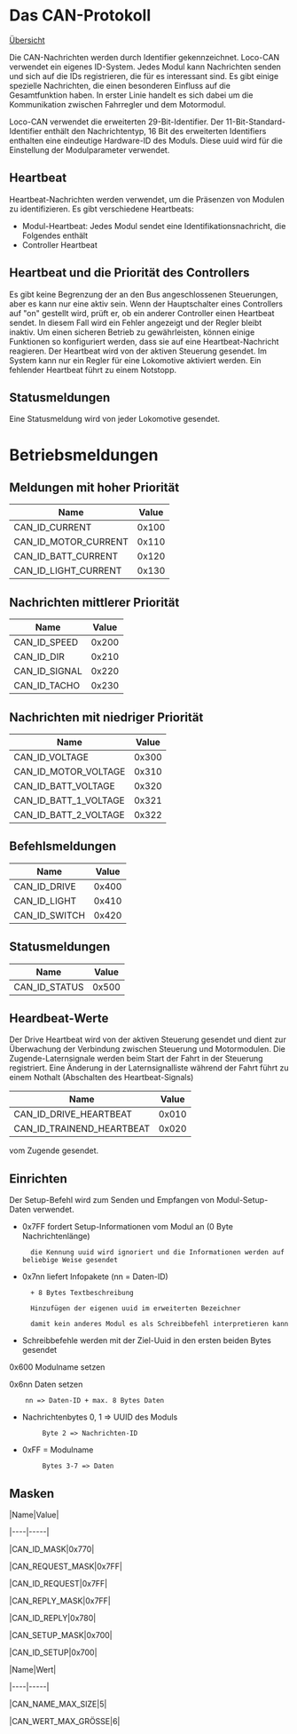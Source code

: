 # Das CAN-Protokoll

[Übersicht](de.README.md)

Die CAN-Nachrichten werden durch Identifier gekennzeichnet. Loco-CAN verwendet ein eigenes ID-System. Jedes Modul kann Nachrichten senden und sich auf die IDs registrieren, die für es interessant sind. Es gibt einige spezielle Nachrichten, die einen besonderen Einfluss auf die Gesamtfunktion haben. In erster Linie handelt es sich dabei um die Kommunikation zwischen Fahrregler und dem Motormodul.

Loco-CAN verwendet die erweiterten 29-Bit-Identifier. Der 11-Bit-Standard-Identifier enthält den Nachrichtentyp, 16 Bit des erweiterten Identifiers enthalten eine eindeutige Hardware-ID des Moduls. Diese uuid wird für die Einstellung der Modulparameter verwendet.

## Heartbeat
Heartbeat-Nachrichten werden verwendet, um die Präsenzen von Modulen zu identifizieren. Es gibt verschiedene Heartbeats:

* Modul-Heartbeat: Jedes Modul sendet eine Identifikationsnachricht, die Folgendes enthält
* Controller Heartbeat
## Heartbeat und die Priorität des Controllers
Es gibt keine Begrenzung der an den Bus angeschlossenen Steuerungen, aber es kann nur eine aktiv sein. Wenn der Hauptschalter eines Controllers auf "on" gestellt wird, prüft er, ob ein anderer Controller einen Heartbeat sendet. In diesem Fall wird ein Fehler angezeigt und der Regler bleibt inaktiv.
Um einen sicheren Betrieb zu gewährleisten, können einige Funktionen so konfiguriert werden, dass sie auf eine Heartbeat-Nachricht reagieren. Der Heartbeat wird von der aktiven Steuerung gesendet. Im System kann nur ein Regler für eine Lokomotive aktiviert werden. Ein fehlender Heartbeat führt zu einem Notstopp.

## Statusmeldungen
Eine Statusmeldung wird von jeder Lokomotive gesendet.

# Betriebsmeldungen

## Meldungen mit hoher Priorität

|Name|Value|
|----|-----|
|CAN_ID_CURRENT|0x100|
|CAN_ID_MOTOR_CURRENT|0x110|
|CAN_ID_BATT_CURRENT|0x120|
|CAN_ID_LIGHT_CURRENT|0x130|

## Nachrichten mittlerer Priorität

|Name|Value|
|----|-----|
|CAN_ID_SPEED|0x200|
|CAN_ID_DIR|0x210|
|CAN_ID_SIGNAL|0x220|
|CAN_ID_TACHO|0x230|

## Nachrichten mit niedriger Priorität

|Name|Value|
|----|-----|
|CAN_ID_VOLTAGE|0x300|
|CAN_ID_MOTOR_VOLTAGE|0x310|
|CAN_ID_BATT_VOLTAGE|0x320|
|CAN_ID_BATT_1_VOLTAGE|0x321|
|CAN_ID_BATT_2_VOLTAGE|0x322|

## Befehlsmeldungen

|Name|Value|
|----|-----|
|CAN_ID_DRIVE|0x400|
|CAN_ID_LIGHT|0x410|
|CAN_ID_SWITCH|0x420|

## Statusmeldungen

|Name|Value|
|----|-----|
|CAN_ID_STATUS|0x500|

## Heardbeat-Werte
Der Drive Heartbeat wird von der aktiven Steuerung gesendet und dient zur Überwachung der Verbindung zwischen Steuerung und Motormodulen. Die Zugende-Laternsignale werden beim Start der Fahrt in der Steuerung registriert. Eine Änderung in der Laternsignalliste während der Fahrt führt zu einem Nothalt (Abschalten des Heartbeat-Signals)

|Name|Value|
|----|-----|
|CAN_ID_DRIVE_HEARTBEAT|0x010|
|CAN_ID_TRAINEND_HEARTBEAT|0x020|

vom Zugende gesendet.

## Einrichten

Der Setup-Befehl wird zum Senden und Empfangen von Modul-Setup-Daten verwendet.

* 0x7FF fordert Setup-Informationen vom Modul an (0 Byte Nachrichtenlänge)

        die Kennung uuid wird ignoriert und die Informationen werden auf beliebige Weise gesendet

* 0x7nn liefert Infopakete (nn = Daten-ID)

        + 8 Bytes Textbeschreibung

        Hinzufügen der eigenen uuid im erweiterten Bezeichner

        damit kein anderes Modul es als Schreibbefehl interpretieren kann

* Schreibbefehle werden mit der Ziel-Uuid in den ersten beiden Bytes gesendet

0x600 Modulname setzen

0x6nn Daten setzen

        nn => Daten-ID + max. 8 Bytes Daten

* Nachrichtenbytes 0, 1 => UUID des Moduls

           Byte 2 => Nachrichten-ID

* 0xFF = Modulname

           Bytes 3-7 => Daten

## Masken

|Name|Value|

|----|-----|

|CAN_ID_MASK|0x770|

|CAN_REQUEST_MASK|0x7FF|

|CAN_ID_REQUEST|0x7FF|

|CAN_REPLY_MASK|0x7FF|

|CAN_ID_REPLY|0x780|

|CAN_SETUP_MASK|0x700|

|CAN_ID_SETUP|0x700|

|Name|Wert|

|----|-----|

|CAN_NAME_MAX_SIZE|5|

|CAN_WERT_MAX_GRÖSSE|6|
